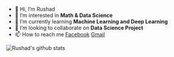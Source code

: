 - 👋 Hi, I’m Rushad
- 👀 I’m interested in <strong> Math & Data Science </strong>
- 🌱 I’m currently learning <strong> Machine Learning and Deep Learning </strong>
- 💞️ I’m looking to collaborate on <strong> Data Science Project </strong>
- 📫 How to reach me [Facebook](https://www.facebook.com/rushad.tanjim) [Gmail](rushadtanjim@gmail.com)


![Rushad's github stats](https://github-readme-stats.vercel.app/api?username=rushad01)

<!---
rushad01/rushad01 is a ✨ special ✨ repository because its `README.md` (this file) appears on your GitHub profile.
You can click the Preview link to take a look at your changes.
--->
